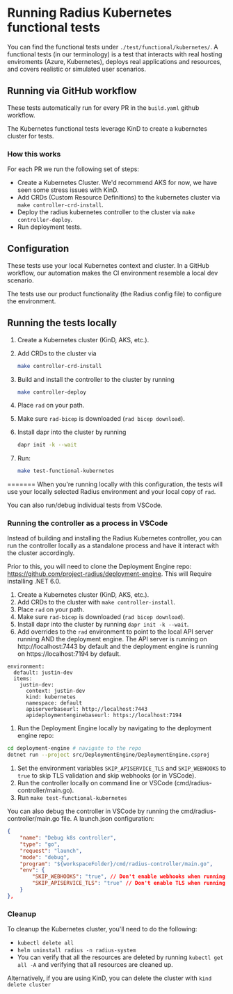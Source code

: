 # Running Radius Kubernetes functional tests

You can find the functional tests under `./test/functional/kubernetes/`. A functional tests (in our terminology) is a test that interacts with real hosting enviroments (Azure, Kubernetes), deploys real applications and resources, and covers realistic or simulated user scenarios.

## Running via GitHub workflow

These tests automatically run for every PR in the `build.yaml` github workflow.

The Kubernetes functional tests leverage KinD to create a kubernetes cluster for tests.

### How this works

For each PR we run the following set of steps:

- Create a Kubernetes Cluster. We'd recommend AKS for now, we have seen some stress issues with KinD.
- Add CRDs (Custom Resource Definitions) to the kubernetes cluster via `make controller-crd-install`.
- Deploy the radius kubernetes controller to the cluster via `make controller-deploy`.
- Run deployment tests.

## Configuration

These tests use your local Kubernetes context and cluster. In a GitHub workflow, our automation makes the CI environment resemble a local dev scenario.

The tests use our product functionality (the Radius config file) to configure the environment.

## Running the tests locally

1. Create a Kubernetes cluster (KinD, AKS, etc.).
1. Add CRDs to the cluster via

    ```sh
    make controller-crd-install
    ```

1. Build and install the controller to the cluster by running

    ```sh
    make controller-deploy
    ```

1. Place `rad` on your path.
1. Make sure `rad-bicep` is downloaded (`rad bicep download`).
1. Install dapr into the cluster by running

   ```sh
   dapr init -k --wait
   ```

1. Run:

   ```sh
   make test-functional-kubernetes
   ```
=======
When you're running locally with this configuration, the tests will use your locally selected Radius environment and your local copy of `rad`.

You can also run/debug individual tests from VSCode.

### Running the controller as a process in VSCode

Instead of building and installing the Radius Kubernetes controller, you can run the controller locally as a standalone process and have it interact with the cluster accordingly.

Prior to this, you will need to clone the Deployment Engine repo: https://github.com/project-radius/deployment-engine. This will Require installing .NET 6.0.

1. Create a Kubernetes cluster (KinD, AKS, etc.).
1. Add CRDs to the cluster with `make controller-install`.
1. Place `rad` on your path.
1. Make sure `rad-bicep` is downloaded (`rad bicep download`).
1. Install dapr into the cluster by running `dapr init -k --wait`.
1. Add overrides to the `rad` environment to point to the local API server running AND the deployment engine. The API server is running on http://localhost:7443 by default and the deployment engine is running on https://localhost:7194 by default.

```
environment:
  default: justin-dev
  items:
    justin-dev:
      context: justin-dev
      kind: kubernetes
      namespace: default
      apiserverbaseurl: http://localhost:7443
      apideploymentenginebaseurl: https://localhost:7194
```
1. Run the Deployment Engine locally by navigating to the deployment engine repo:
```bash
cd deployment-engine # navigate to the repo
dotnet run --project src/DeploymentEngine/DeploymentEngine.csproj
```

1. Set the environment variables `SKIP_APISERVICE_TLS` and `SKIP_WEBHOOKS` to `true` to skip TLS validation and skip webhooks (or in VSCode).
1. Run the controller locally on command line or VSCode (cmd/radius-controller/main.go).
1. Run `make test-functional-kubernetes`

You can also debug the controller in VSCode by running the cmd/radius-controller/main.go file. A launch.json configuration:

```json
{
    "name": "Debug k8s controller",
    "type": "go",
    "request": "launch",
    "mode": "debug",
    "program": "${workspaceFolder}/cmd/radius-controller/main.go",
    "env": {
        "SKIP_WEBHOOKS": "true", // Don't enable webhooks when running locally as they require a cert.
        "SKIP_APISERVICE_TLS": "true" // Don't enable TLS when running locally as it requires a cert.
    }
},
```

### Cleanup 

To cleanup the Kubernetes cluster, you'll need to do the following:

- `kubectl delete all`
- `helm uninstall radius -n radius-system`
- You can verify that all the resources are deleted by running `kubectl get all -A` and verifying that all resources are cleaned up.

Alternatively, if you are using KinD, you can delete the cluster with `kind delete cluster`
